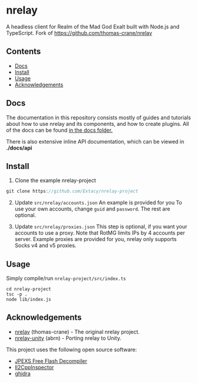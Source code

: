 # nrelay

A headless client for Realm of the Mad God Exalt built with Node.js and TypeScript.
Fork of https://github.com/thomas-crane/nrelay

## Contents

+ [Docs](#docs)
+ [Install](#install)
+ [Usage](#usage)
+ [Acknowledgements](#acknowledgements)

## Docs

The documentation in this repository consists mostly of guides and tutorials about how to use nrelay and its components, and how to create plugins. All of the docs can be found [in the docs folder.](/docs/readme.md)

There is also extensive inline API documentation, which can be viewed in **./docs/api**

## Install
1. Clone the example nrelay-project
```ts
git clone https://github.com/Extacy/nrelay-project
```

2. Update `src/nrelay/accounts.json`
An example is provided for you
To use your own accounts, change `guid` and `password`. The rest are optional.

3. Update `src/nrelay/proxies.json`
    This step is optional, if you want your accounts to use a proxy.
    Note that RotMG limits IPs by 4 accounts per server.
    Example proxies are provided for you, nrelay only supports Socks v4 and v5 proxies.

## Usage
Simply compile/run `nrelay-project/src/index.ts`
```
cd nrelay-project
tsc -p .
node lib/index.js
```

## Acknowledgements

+ [nrelay](https://github.com/thomas-crane/nrelay) (thomas-crane) - The original nrelay project.
+ [nrelay-unity](https://github.com/abrn/nrelay-unity) (abrn) - Porting nrelay to Unity.

This project uses the following open source software:
+ [JPEXS Free Flash Decompiler](https://github.com/jindrapetrik/jpexs-decompiler)
+ [Il2CppInspector](https://github.com/djkaty/Il2CppInspector)
+ [ghidra](https://github.com/NationalSecurityAgency/ghidra)